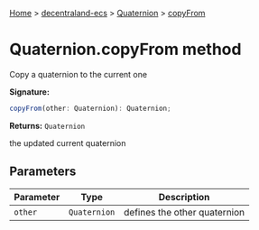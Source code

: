 [Home](./index) &gt; [decentraland-ecs](./decentraland-ecs.md) &gt; [Quaternion](./decentraland-ecs.quaternion.md) &gt; [copyFrom](./decentraland-ecs.quaternion.copyfrom.md)

# Quaternion.copyFrom method

Copy a quaternion to the current one

**Signature:**
```javascript
copyFrom(other: Quaternion): Quaternion;
```
**Returns:** `Quaternion`

the updated current quaternion

## Parameters

|  Parameter | Type | Description |
|  --- | --- | --- |
|  `other` | `Quaternion` | defines the other quaternion |

